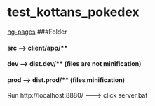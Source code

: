 # test_kottans_pokedex

[hg-pages](http://fixerror.github.io/test_kottans_pokedex)
###Folder
#### src   --> client/app/**
#### dev   --> dist.dev/**      (files are not minification)
#### prod  --> dist.prod/**     (files minification)

Run http://localhost:8880/  ---> click server.bat
